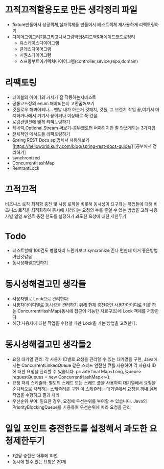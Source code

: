 # 끄적끄적할용도로 만든 생각정리 파일
- fixture만들어서 성공객체,실패객체들 만들어서 테스트객체 재사용하게 리팩토링하기
- 다이어그램그리기&그리고나서그림백업&피드백&머메이드코드로정리
  - 유스케이스다이어그램
  - 클래스다이어그램
  - 시퀀스다이어그램
  - 스프링부트아키텍처다이어그램(controller,sevice,repo,domain)

# 리팩토링
- 테이블의 아이디의 커서가 잘 작동하는지테스트
- 공통코드정의 enum 해야되는지 고민좀해보기
- 깃플로우 해봐야되나... 맨날 내가 하는거 깃패치, 깃풀, 그 브랜치 작업 끝,여기서 머지하거나에서 거기서 끝이거나 이상태로 쭉 갔음.
- 로깅컨벤션에 맞게 리팩토링하기
- 제네릭,Optional,Stream 써보기-공부했으면 써야되지만 잘 안쓰게되는 3가지임
- 전체적인 메서드들 리팩토링하기
- Spring REST Docs api명세서 사용해보기
  [https://helloworld.kurly.com/blog/spring-rest-docs-guide/]
[공부해서 정리하기]
- synchronized
- ConcurrentHashMap
- RentrantLock
  
# 끄적끄적
비즈니스 로직 최적화
충전 및 사용 로직을 비롯해 동시성이 요구되는 작업들에 대해
비즈니스 로직을 최적화하여 동시에 처리되는 요청의 수를 줄일 수 있는 방법을 고려
사용자별 일일 포인트 충전 한도를 설정하기
과도한 요청에 대한 제한두기

# Todo
- 테스트할때 100건도 병렬처리 느린거보고 syncronize 존나 편한데 이거 좋은방법아닌것같음
- 동시성해결고민하기
# 동시성해결고민 생각들
- 사용자별로 Lock으로 관리한다.
- 사용자아이디별로 동시성을 관리하기 위해 현재 충전중인 사용자아이디로 키를 하는 ConcurrentHashMap(동시에 접근이 가능한 자료구조)에 Lock 객체를 저장한다
- 해당 사용자에 대한 작업을 수행할 때만 Lock을 거는 방법을 고려한다.
# 동시성해결고민 생각들2
- 요청 대기열 관리: 각 사용자 ID별로 요청을 관리할 수 있는 대기열을 구현, Java에서는 ConcurrentLinkedQueue 같은 스레드 안전한 큐를 사용하여 각 사용자 ID에 대한 요청을 관리할 수 있습니다.
  private final Map<Long, Queue<PointRequest>> requestQueues = new ConcurrentHashMap<>();
- 요청 처리 스케줄러: 별도의 스레드 또는 스레드 풀을 사용하여 대기열에서 요청을 순차적으로 처리하는 스케줄러를 구현 이 스케줄러는 대기열에서 요청을 꺼내 실제 작업을 수행하고 결과 처리
- 우선순위 부여: 필요한 경우, 요청에 우선순위를 부여할 수 있습니다. Java의 PriorityBlockingQueue를 사용하여 우선순위에 따라 요청을 관리
# 일일 포인트 충전한도를 설정해서 과도한 요청제한두기
- 1인당 충전은 하루에 10번
- 동시에 할수 있는 요청은 20개



